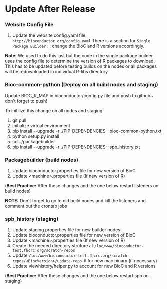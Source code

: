 Update After Release
====================

### Website Config File

1. Update the website config.yaml file `http://bioconductor.org/config.yaml`
There is a section for `Single Package Builder:` ; change the BioC and R
versions accordingly.

**Note:** We used to do this last but the code in the single package builder uses the config file to determine the version of R packages to download. This has to be updated before testing builds on the nodes or all packages will be redownloaded in individual R-libs directory

### Bioc-common-python (Deploy on all build nodes and staging)

Update BIOC_R_MAP in bioconductor/config.py file and push to github~ don't forget to push!

To initilize this change on all nodes and staging

1. git pull
2. initialize virtual environment
3. pip install --upgrade -r ./PIP-DEPENDENCIES--bioc-common-python.txt
4. python setup.py install
5. cd ../packagebuilder
6. pip install --upgrade -r ./PIP-DEPENDENCIES--spb_history.txt

### Packagebuilder (build nodes)

1. Update bioconductor.properties file for new version of BioC
2. Update \<machine\>.properties file (If new version of R)

(**Best Practice:** After these changes and the one below restart listeners on build nodes)

**NOTE:** Don't forget to go to old build nodes and kill the listeners and comment
out the crontab jobs

### spb_history (staging)

1. Update staging.properties file for new builder nodes 
2. Update bioconductor.properties file for new version of BioC
3. Update \<machine\>.properties file (If new version of R)
4. Create the needed directory struture at
`/loc/www/bioconductor-test.fhcrc.org/scratch-repos`
5. Update
`/loc/www/bioconductor-test.fhcrc.org/scratch-repos/<BiocVersion>/update-repo.R`
for new mac binary (if necessary)
6. Update viewhistory/helper.py to account for new BioC and R versions

(**Best Practice:** After these changes and the one below restart spb on staging)

